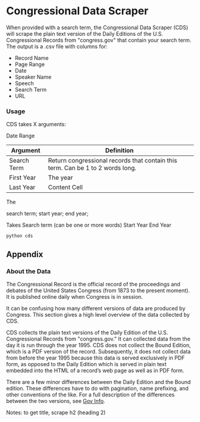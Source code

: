 # Congressional Data Scraper
When provided with a search term, the Congressional Data Scraper (CDS) will scrape the plain text version of the Daily Editions of the U.S. Congressional Records from "congress.gov" that contain your search term. The output is a .csv file with columns for:
 
- Record Name
- Page Range
- Date
- Speaker Name
- Speech
- Search Term
- URL

### Usage
CDS takes X arguments: 

Date Range


| Argument  | Definition |
| ------------- | ------------- |
| Search Term | Return congressional records that contain this term. Can be 1 to 2 words long. |
| First Year  | The year   |
| Last Year | Content Cell  |

The 

search term; start year; end year;

Takes 
Search term (can be one or more words) 
Start Year
End Year




```
python cds 

```


## Appendix

### About the Data
The Congressional Record is the official record of the proceedings and debates of the United States Congress (from 1873 to the present moment). It is published online daily when Congress is in session. 

It can be confusing how many different versions of data are produced by Congress. This section gives a high level overview of the data collected by CDS. 

CDS collects the plain text versions of the Daily Edition of the U.S. Congressional Records from "congress.gov." It can collected data from the day it is run through the year 1995. CDS does not collect the Bound Edition, which is a PDF version of the record. Subsequently, it does not collect data from before the year 1995 because this data is served exclusively in PDF form, as opposed to the Daily Edition which is served in plain text embedded into the HTML of a record’s web page as well as in PDF form. 

There are a few minor differences between the Daily Edition and the Bound edition. These differences have to do with pagination, name prefixing, and other conventions of the like. For a full description of the differences between the two versions, see [Gov Info](https://www.govinfo.gov/help/crecb).  



Notes: to get title, scrape h2 (heading 2)
